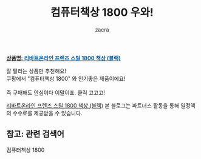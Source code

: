 ﻿---
layout: post
title:  "컴퓨터책상 1800 우와!"
author: zacra
categories: [ 아이템 ]
tags: [컴퓨터책상 1800]
image: https://static.coupangcdn.com/image/vendor_inventory/images/2016/09/08/8/1/cb27fdec-d39d-40ef-91ca-fcacab07c4b3.jpg 
description: "쿠팡에서 컴퓨터책상 1800 관련 상품으로 가장 잘팔리는 제품 중 하나라는 사실!!."
rating: 4.5
---

<a href="https://link.coupang.com/re/AFFSDP?lptag=AF8407795&pageKey=7211285&itemId=31897368&vendorItemId=3047196306&traceid=V0-153-b514d1225a73fa09"><b>상품명: <font color='#01579B'>리바트온라인 프렌즈 스틸 1800 책상 (블랙)</font></b></a>

잘 팔리는 상품만 추천해요!<br/>
쿠팡에서 "컴퓨터책상 1800" 와 인기좋은 제품이에요!<br/><br/>
즉 구매해도 안심이다 이말이죠. 클릭 고고고! <br/>



<a href="https://link.coupang.com/re/AFFSDP?lptag=AF8407795&pageKey=7211285&itemId=31897368&vendorItemId=3047196306&traceid=V0-153-b514d1225a73fa09">리바트온라인 프렌즈 스틸 1800 책상 (블랙)</a>
본 블로그는 파트너스 활동을 통해 일정액의 수수료를 제공받을 수 있습니다.

## 참고: 관련 검색어    
컴퓨터책상 1800